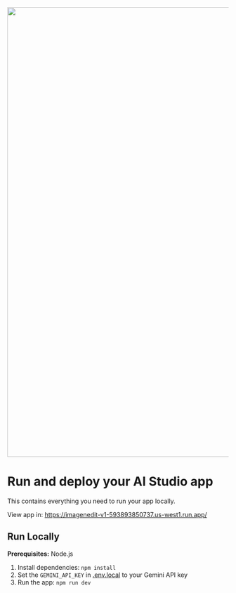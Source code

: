 <div align="center">
<img width="1536" height="1024" alt="GHBanner" src="[https://github.com/user-attachments/assets/0aa67016-6eaf-458a-adb2-6e31a0763ed6](https://drive.google.com/file/d/1h856Jr6mweGeFrmAWfwoDwFJGlw-k32-/view?usp=sharing)" />
</div>

# Run and deploy your AI Studio app

This contains everything you need to run your app locally.

View app in: https://imagenedit-v1-593893850737.us-west1.run.app/

## Run Locally

**Prerequisites:**  Node.js


1. Install dependencies:
   `npm install`
2. Set the `GEMINI_API_KEY` in [.env.local](.env.local) to your Gemini API key
3. Run the app:
   `npm run dev`

